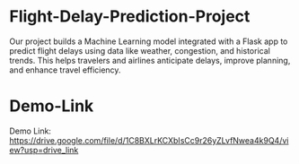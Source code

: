 # Flight-Delay-Prediction-Project
Our project builds a Machine Learning model integrated with a Flask app to predict flight delays using data like weather, congestion, and historical trends. This helps travelers and airlines anticipate delays, improve planning, and enhance travel efficiency.

# Demo-Link
Demo Link: https://drive.google.com/file/d/1C8BXLrKCXbIsCc9r26yZLvfNwea4k9Q4/view?usp=drive_link

